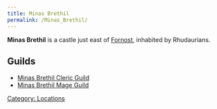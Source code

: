 ```yaml
---
title: Minas Brethil
permalink: /Minas_Brethil/
---
```


**Minas Brethil** is a castle just east of
[Fornost](Fornost "wikilink"), inhabited by Rhudaurians.

## Guilds

- [Minas Brethil Cleric Guild](Minas_Brethil_Cleric_Guild "wikilink")
- [Minas Brethil Mage Guild](Minas_Brethil_Mage_Guild "wikilink")

[Category: Locations](Category:_Locations "wikilink")